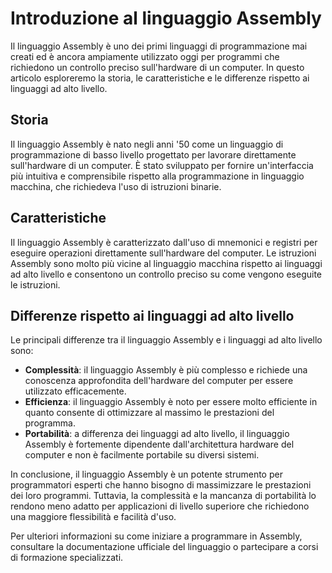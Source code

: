 # Introduzione al linguaggio Assembly

Il linguaggio Assembly è uno dei primi linguaggi di programmazione mai creati ed è ancora ampiamente utilizzato oggi per programmi che richiedono un controllo preciso sull'hardware di un computer. In questo articolo esploreremo la storia, le caratteristiche e le differenze rispetto ai linguaggi ad alto livello.

## Storia

Il linguaggio Assembly è nato negli anni '50 come un linguaggio di programmazione di basso livello progettato per lavorare direttamente sull'hardware di un computer. È stato sviluppato per fornire un'interfaccia più intuitiva e comprensibile rispetto alla programmazione in linguaggio macchina, che richiedeva l'uso di istruzioni binarie.

## Caratteristiche

Il linguaggio Assembly è caratterizzato dall'uso di mnemonici e registri per eseguire operazioni direttamente sull'hardware del computer. Le istruzioni Assembly sono molto più vicine al linguaggio macchina rispetto ai linguaggi ad alto livello e consentono un controllo preciso su come vengono eseguite le istruzioni.

## Differenze rispetto ai linguaggi ad alto livello

Le principali differenze tra il linguaggio Assembly e i linguaggi ad alto livello sono:

- **Complessità**: il linguaggio Assembly è più complesso e richiede una conoscenza approfondita dell'hardware del computer per essere utilizzato efficacemente.
- **Efficienza**: il linguaggio Assembly è noto per essere molto efficiente in quanto consente di ottimizzare al massimo le prestazioni del programma.
- **Portabilità**: a differenza dei linguaggi ad alto livello, il linguaggio Assembly è fortemente dipendente dall'architettura hardware del computer e non è facilmente portabile su diversi sistemi.

In conclusione, il linguaggio Assembly è un potente strumento per programmatori esperti che hanno bisogno di massimizzare le prestazioni dei loro programmi. Tuttavia, la complessità e la mancanza di portabilità lo rendono meno adatto per applicazioni di livello superiore che richiedono una maggiore flessibilità e facilità d'uso.

Per ulteriori informazioni su come iniziare a programmare in Assembly, consultare la documentazione ufficiale del linguaggio o partecipare a corsi di formazione specializzati.